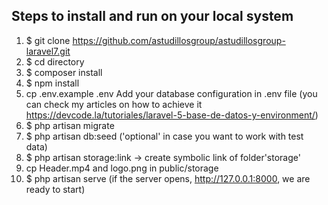 ## Steps to install and run on your local system
1. $ git clone https://github.com/astudillosgroup/astudillosgroup-laravel7.git
2. $ cd directory
3. $ composer install
4. $ npm install
5. cp .env.example .env Add your database configuration in .env file (you can check my articles on how to achieve it https://devcode.la/tutoriales/laravel-5-base-de-datos-y-environment/)
6. $ php artisan migrate 
7. $ php artisan db:seed ('optional' in case you want to work with test data)
8. $ php artisan storage:link -> create symbolic link of folder'storage' 
9. cp Header.mp4 and logo.png in public/storage  
10. $ php artisan serve (if the server opens, http://127.0.0.1:8000, we are ready to start)
